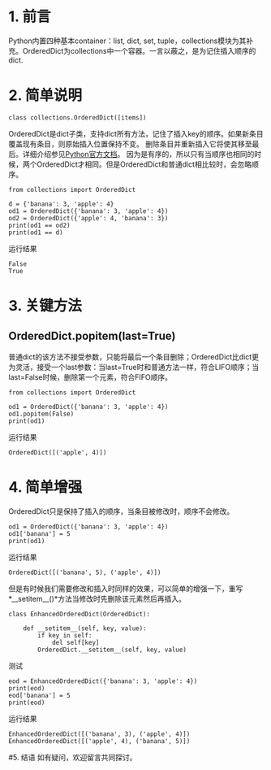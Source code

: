 # 1. 前言
Python内置四种基本container：list, dict, set, tuple，collections模块为其补充。OrderedDict为collections中一个容器。一言以蔽之，是为记住插入顺序的dict.

# 2. 简单说明
```
class collections.OrderedDict([items])
```
OrderedDict是dict子类，支持dict所有方法，记住了插入key的顺序。如果新条目覆盖现有条目，则原始插入位置保持不变。 删除条目并重新插入它将使其移至最后。详细介绍参见[Python官方文档](https://docs.python.org/3.7/library/collections.html#collections.OrderedDict)。
因为是有序的，所以只有当顺序也相同的时候，两个OrderedDict才相同。但是OrderedDict和普通dict相比较时，会忽略顺序。
```
from collections import OrderedDict

d = {'banana': 3, 'apple': 4}
od1 = OrderedDict({'banana': 3, 'apple': 4})
od2 = OrderedDict({'apple': 4, 'banana': 3})
print(od1 == od2)
print(od1 == d)
```
运行结果
```
False
True
```
# 3. 关键方法
## OrderedDict.popitem(last=True)
  普通dict的该方法不接受参数，只能将最后一个条目删除；OrderedDict比dict更为灵活，接受一个last参数：当last=True时和普通方法一样，符合LIFO顺序；当last=False时候，删除第一个元素，符合FIFO顺序。
```
from collections import OrderedDict

od1 = OrderedDict({'banana': 3, 'apple': 4})
od1.popitem(False)
print(od1)
```
运行结果
```
OrderedDict([('apple', 4)])
```
# 4. 简单增强
OrderedDict只是保持了插入的顺序，当条目被修改时，顺序不会修改。
```
od1 = OrderedDict({'banana': 3, 'apple': 4})
od1['banana'] = 5
print(od1)
```
运行结果
```
OrderedDict([('banana', 5), ('apple', 4)])
```
但是有时候我们需要修改和插入时同样的效果，可以简单的增强一下，重写*\_\_setitem__()*方法当修改时先删除该元素然后再插入。
```
class EnhancedOrderedDict(OrderedDict):

    def __setitem__(self, key, value):
        if key in self:
            del self[key]
        OrderedDict.__setitem__(self, key, value)
```
测试
```
eod = EnhancedOrderedDict({'banana': 3, 'apple': 4})
print(eod)
eod['banana'] = 5
print(eod)
````
运行结果
```
EnhancedOrderedDict([('banana', 3), ('apple', 4)])
EnhancedOrderedDict([('apple', 4), ('banana', 5)])
```
#5. 结语
如有疑问，欢迎留言共同探讨。